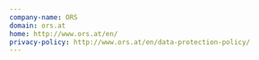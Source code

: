 ```yaml
---
company-name: ORS
domain: ors.at
home: http://www.ors.at/en/
privacy-policy: http://www.ors.at/en/data-protection-policy/
---
```




